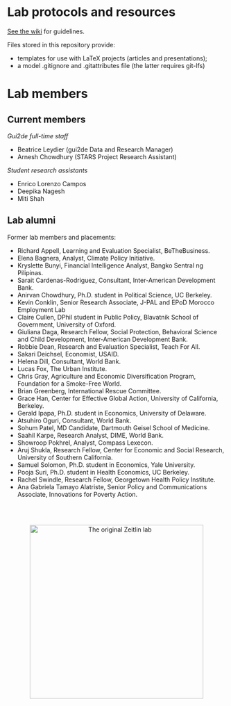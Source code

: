 # Lab protocols and resources

[See the wiki](https://github.com/andrewzeitlin/ZeitlinLab/wiki) for guidelines.

Files stored in this repository provide:
- templates for use with LaTeX projects (articles and presentations);
- a model .gitignore and .gitattributes file (the latter requires git-lfs)

#  Lab members 

## Current members 

*Gui2de full-time staff*
- Beatrice Leydier (gui2de Data and Research Manager)
- Arnesh Chowdhury (STARS Project Research Assistant)

*Student research assistants*
- Enrico Lorenzo Campos
- Deepika Nagesh
- Miti Shah

## Lab alumni

Former lab members and placements:
- Richard Appell, Learning and Evaluation Specialist, BeTheBusiness.
- Elena Bagnera, Analyst, Climate Policy Initiative.
- Kryslette Bunyi, Financial Intelligence Analyst, Bangko Sentral ng Pilipinas.
- Sarait Cardenas-Rodriguez, Consultant, Inter-American Development Bank.
- Anirvan Chowdhury, Ph.D. student in Political Science, UC Berkeley.  
- Kevin Conklin, Senior Research Associate, J-PAL and EPoD Morocco Employment Lab
- Claire Cullen, DPhil student in Public Policy, Blavatnik School of Government, University of Oxford. 
- Giuliana Daga, Research Fellow, Social Protection, Behavioral Science and Child Development, Inter-American Development Bank.  
- Robbie Dean, Research and Evaluation Specialist, Teach For All. 
- Sakari Deichsel, Economist, USAID. 
- Helena Dill, Consultant, World Bank.
- Lucas Fox, The Urban Institute.
- Chris Gray, Agriculture and Economic Diversification Program, Foundation for a Smoke-Free World.
- Brian Greenberg, International Rescue Committee.
- Grace Han, Center for Effective Global Action, University of California, Berkeley.
- Gerald Ipapa, Ph.D. student in Economics, University of Delaware.
- Atsuhiro Oguri, Consultant, World Bank.
- Sohum Patel, MD Candidate, Dartmouth Geisel School of Medicine.
- Saahil Karpe,  Research Analyst, DIME, World Bank.
- Showroop Pokhrel, Analyst, Compass Lexecon.
- Aruj Shukla,  Research Fellow, Center for Economic and Social Research, University of Southern California.
- Samuel Solomon,  Ph.D. student in Economics, Yale University.
- Pooja Suri, Ph.D. student in Health Economics, UC Berkeley.
- Rachel Swindle, Research Fellow, Georgetown Health Policy Institute. 
- Ana Gabriela Tamayo Alatriste, Senior Policy and Communications Associate, Innovations for Poverty Action.

<br />
<br />

<p align="center">
<img src="assets/img/ZeitlinLabsThink.jpg" alt="The original Zeitlin lab" width="400">
</p>
